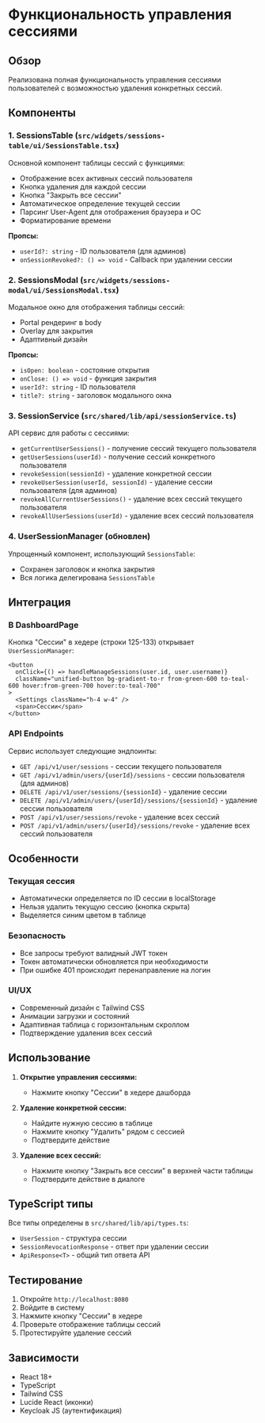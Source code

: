 # Функциональность управления сессиями

## Обзор

Реализована полная функциональность управления сессиями пользователей с возможностью удаления конкретных сессий.

## Компоненты

### 1. SessionsTable (`src/widgets/sessions-table/ui/SessionsTable.tsx`)

Основной компонент таблицы сессий с функциями:
- Отображение всех активных сессий пользователя
- Кнопка удаления для каждой сессии
- Кнопка "Закрыть все сессии"
- Автоматическое определение текущей сессии
- Парсинг User-Agent для отображения браузера и ОС
- Форматирование времени

**Пропсы:**
- `userId?: string` - ID пользователя (для админов)
- `onSessionRevoked?: () => void` - Callback при удалении сессии

### 2. SessionsModal (`src/widgets/sessions-modal/ui/SessionsModal.tsx`)

Модальное окно для отображения таблицы сессий:
- Portal рендеринг в body
- Overlay для закрытия
- Адаптивный дизайн

**Пропсы:**
- `isOpen: boolean` - состояние открытия
- `onClose: () => void` - функция закрытия
- `userId?: string` - ID пользователя
- `title?: string` - заголовок модального окна

### 3. SessionService (`src/shared/lib/api/sessionService.ts`)

API сервис для работы с сессиями:
- `getCurrentUserSessions()` - получение сессий текущего пользователя
- `getUserSessions(userId)` - получение сессий конкретного пользователя
- `revokeSession(sessionId)` - удаление конкретной сессии
- `revokeUserSession(userId, sessionId)` - удаление сессии пользователя (для админов)
- `revokeAllCurrentUserSessions()` - удаление всех сессий текущего пользователя
- `revokeAllUserSessions(userId)` - удаление всех сессий пользователя

### 4. UserSessionManager (обновлен)

Упрощенный компонент, использующий `SessionsTable`:
- Сохранен заголовок и кнопка закрытия
- Вся логика делегирована `SessionsTable`

## Интеграция

### В DashboardPage

Кнопка "Сессии" в хедере (строки 125-133) открывает `UserSessionManager`:
```tsx
<button 
  onClick={() => handleManageSessions(user.id, user.username)}
  className="unified-button bg-gradient-to-r from-green-600 to-teal-600 hover:from-green-700 hover:to-teal-700"
>
  <Settings className="h-4 w-4" />
  <span>Сессии</span>
</button>
```

### API Endpoints

Сервис использует следующие эндпоинты:
- `GET /api/v1/user/sessions` - сессии текущего пользователя
- `GET /api/v1/admin/users/{userId}/sessions` - сессии пользователя (для админов)
- `DELETE /api/v1/user/sessions/{sessionId}` - удаление сессии
- `DELETE /api/v1/admin/users/{userId}/sessions/{sessionId}` - удаление сессии пользователя
- `POST /api/v1/user/sessions/revoke` - удаление всех сессий
- `POST /api/v1/admin/users/{userId}/sessions/revoke` - удаление всех сессий пользователя

## Особенности

### Текущая сессия

- Автоматически определяется по ID сессии в localStorage
- Нельзя удалить текущую сессию (кнопка скрыта)
- Выделяется синим цветом в таблице

### Безопасность

- Все запросы требуют валидный JWT токен
- Токен автоматически обновляется при необходимости
- При ошибке 401 происходит перенаправление на логин

### UI/UX

- Современный дизайн с Tailwind CSS
- Анимации загрузки и состояний
- Адаптивная таблица с горизонтальным скроллом
- Подтверждение удаления всех сессий

## Использование

1. **Открытие управления сессиями:**
   - Нажмите кнопку "Сессии" в хедере дашборда

2. **Удаление конкретной сессии:**
   - Найдите нужную сессию в таблице
   - Нажмите кнопку "Удалить" рядом с сессией
   - Подтвердите действие

3. **Удаление всех сессий:**
   - Нажмите кнопку "Закрыть все сессии" в верхней части таблицы
   - Подтвердите действие в диалоге

## TypeScript типы

Все типы определены в `src/shared/lib/api/types.ts`:
- `UserSession` - структура сессии
- `SessionRevocationResponse` - ответ при удалении сессии
- `ApiResponse<T>` - общий тип ответа API

## Тестирование

1. Откройте `http://localhost:8080`
2. Войдите в систему
3. Нажмите кнопку "Сессии" в хедере
4. Проверьте отображение таблицы сессий
5. Протестируйте удаление сессий

## Зависимости

- React 18+
- TypeScript
- Tailwind CSS
- Lucide React (иконки)
- Keycloak JS (аутентификация)
